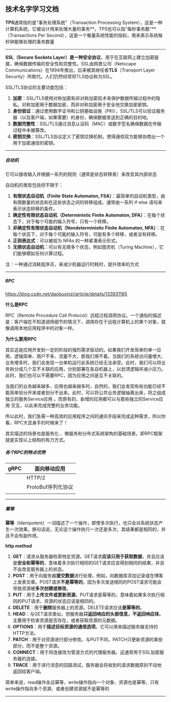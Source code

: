 ## 技术名字学习文档

**TPS**通常指的是"事务处理系统"（Transaction Processing System），这是一种计算机系统，它被设计用来处理大量的事务**。TPS也可以指"每秒事务数"**（Transactions Per Second），这是一个衡量系统性能的指标，用来表示系统每秒钟能够处理的事务数量

---

**SSL（Secure Sockets Layer）**是一种**安全协议**，用于在互联网上建立加密链接，确保数据传输的安全性和完整性。SSL由网景公司（Netscape Communications）在1994年推出，后来被其继任者**TLS**（Transport Layer Security）所取代。人们仍然经常将TLS协议称为SSL。

SSL/TLS协议的主要功能包括：

1. **加密**：SSL/TLS使用对称加密和非对称加密技术来保护数据传输过程中的隐私。对称加密用于数据加密，而非对称加密用于安全地交换加密密钥。
2. **身份验证**：通过使用数字证书和公钥基础设施（PKI），SSL/TLS可以验证服务器（以及客户端，如果需要）的身份，确保数据发送到正确的目的地。
3. **数据完整性**：SSL/TLS通过消息认证码（MAC）或数字签名确保数据在传输过程中未被篡改。
4. **密钥交换**：SSL/TLS协议定义了密钥交换机制，使得通信双方能够协商出一个用于加密通信的密钥。

---

##### 自动机

它可以接收输入并根据一系列的规则（通常是状态转移表）来改变其内部状态

自动机的类型包括但不限于：

1. **有限状态自动机（Finite State Automaton, FSA）**：最简单的自动机类型，由有限数量的状态和在这些状态之间的转移组成，通常由一系列 if-else 语句来表示状态转移的条件。
2. **确定性有限状态自动机（Deterministic Finite Automaton, DFA）**：在每个状态下，对于每个可能的输入符号，只有一个转移。
3. **非确定性有限状态自动机（Nondeterministic Finite Automaton, NFA）**：在每个状态下，对于每个可能的输入符号，可能有多个转移，或者没有转移。
4. **正则表达式**：可以被视为 NFAs 的一种紧凑表示形式。
5. **无限状态自动机**：可以有无限多个状态，例如图灵机（Turing Machine），它们能够模拟任何计算过程。

注：一种通过消耗程序员，来减少机器运行时耗时，提升效率的方式

---

##### RPC

https://blog.csdn.net/daobuxinzi/article/details/133931185

**什么是RPC**

RPC（Remote Procedure Call Protocol）远程过程调用协议。一个通俗的描述是：客户端在不知道调用细节的情况下，调用存在于远程计算机上的某个对象，就像调用本地应用程序中的对象一样。



**为什么要用RPC**

其实这是应用开发到一定的阶段的强烈需求驱动的。如果我们开发简单的单一应用，逻辑简单、用户不多、流量不大，那我们用不着。当我们的系统访问量增大、业务增多时，我们会发现一台单机运行此系统已经无法承受。此时，我们可以将业务拆分成几个互不关联的应用，分别部署在各自机器上，以划清逻辑并减小压力。此时，我们也可以不需要RPC，因为应用之间是互不关联的。

当我们的业务越来越多、应用也越来越多时，自然的，我们会发现有些功能已经不能简单划分开来或者划分不出来。此时，可以将公共业务逻辑抽离出来，将之组成独立的服务Service应用 。而原有的、新增的应用都可以与那些独立的Service应用 交互，以此来完成完整的业务功能。

所以此时，我们急需一种高效的应用程序之间的通讯手段来完成这种需求，所以你看，RPC大显身手的时候来了！

其实描述的场景也是服务化 、微服务和分布式系统架构的基础场景。即RPC框架就是实现以上结构的有力方式。



##### 各个RPC的特点优势

| gRPC | 面向移动应用       |
| ---- | ------------------ |
|      | HTTP/2             |
|      | ProtoBuf序列化协议 |
|      |                    |

---

##### **幂等**

**幂等**（Idempotent）一词描述了一个操作，即使多次执行，也只会对系统状态产生一次效果。换句话说，无论这个操作执行一次还是多次，其结果都是相同的，并且不会有副作用。

**http method**

1. **GET**：请求从服务器检索特定资源。GET请求**应该只用于获取数据**，并且应该是**安全和幂等的**，意味着多次执行相同的GET请求应该得到相同的结果，并且不会改变服务器上的状态。
2. **POST**：用于向服务器**提交数据**进行处理，例如，向数据库添加记录或在博客上发表文章。POST请求**不是幂等的**，因为多次发送相同的POST请求可能会导致资源被**多次创建或修改**。
3. **PUT**：用于**上传文件或更新资源**。PUT请求是幂等的，意味着如果多次执行相同的PUT请求，资源的状态应该是相同的。
4. **DELETE**：用于**删除**服务器上的资源。DELETE请求应该**是幂等的**。
5. **HEAD**：与GET请求类似，但服务器**只返回响应的头部信息，不返回响应体**。主要用于检查资源是否存在，或者获取资源的元数据。
6. **OPTIONS**：用于**描述目标资源的通信选项**。它可以用来描述服务器支持的HTTP方法。
7. **PATCH**：用于对资源进行部分修改。与PUT不同，PATCH只更新资源的某些部分，而不是整个资源。
8. **CONNECT**：用于将连接改为管道方式的代理服务器。这通常用于SSL加密服务器的连接。
9. **TRACE**：用于进行消息的回路测试，服务器会将收到的请求数据原封不动地返回给客户端。

简单来说，read操作永远幂等，write操作指向一个对象、资源也是幂等，只有write操作指向多个资源、或者创建资源就不是幂等的

---

